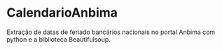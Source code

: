 # CalendarioAnbima
Extração de datas de feriado bancários nacionais no portal Anbima com python e a biblioteca Beautifulsoup.
